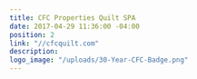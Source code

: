 ```yaml
---
title: CFC Properties Quilt SPA
date: 2017-04-29 11:36:00 -04:00
position: 2
link: "//cfcquilt.com"
description: 
logo_image: "/uploads/30-Year-CFC-Badge.png"
---
```


